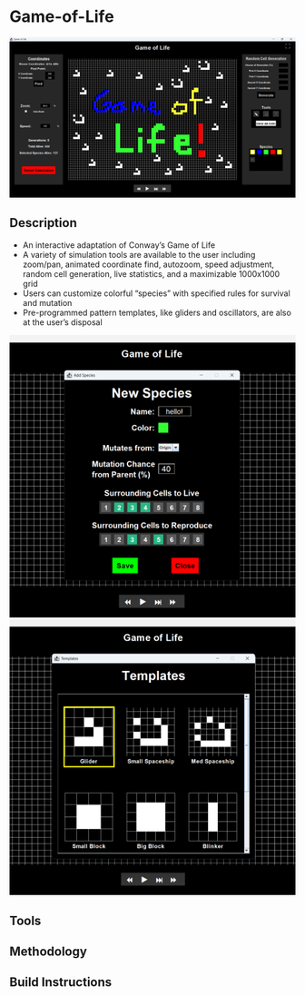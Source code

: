 # Game-of-Life
![game of life main image](https://github.com/ibyteibit/Game-of-Life/blob/main/GameofLife.png)
## Description
- An interactive adaptation of Conway’s Game of Life
- A variety of simulation tools are available to the user including zoom/pan, animated coordinate find, autozoom, speed adjustment, random cell generation, live statistics, and a maximizable 1000x1000 grid
- Users can customize colorful “species” with specified rules for survival and mutation
- Pre-programmed pattern templates, like gliders and oscillators, are also at the user’s disposal

![species image](https://github.com/ibyteibit/Game-of-Life/blob/main/Species.png) ![template image](https://github.com/ibyteibit/Game-of-Life/blob/main/Templates.png)

## Tools

## Methodology

## Build Instructions
